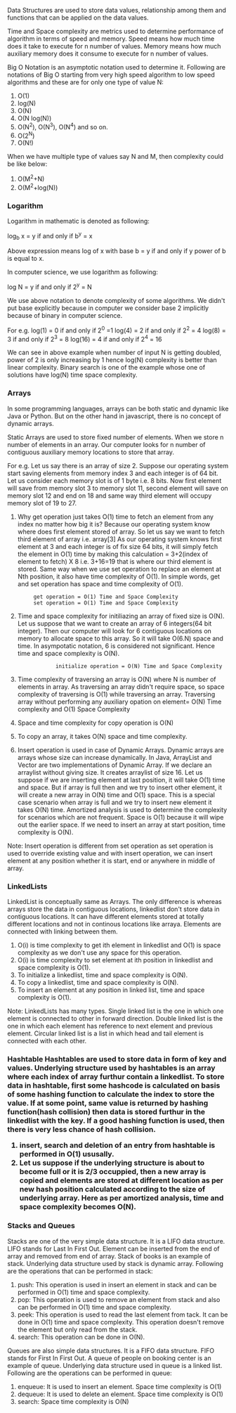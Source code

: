 Data Structures are used to store data values, relationship among them and functions that can be applied on the data values.

Time and Space complexity are metrics used to determine performance of algorithm in terms of speed and memory. Speed means how much time does it take to execute for n number of values. Memory means how much auxiliary memory does it consume to execute for n number of values.

Big O Notation is an asymptotic notation used to determine it. Following are notations of Big O starting from very high speed algorithm to low speed algorithms and these are for only one type of value N:
1. O(1)
2. log(N)
3. O(N)
4. O(N log(N))
5. O(N<sup>2</sup>), O(N<sup>3</sup>), O(N<sup>4</sup>) and so on.
6. O(2<sup>N</sup>)
7. O(N!)

When we have multiple type of values say N and M, then complexity could be like below:
1. O(M<sup>2</sup>+N)
2. O(M<sup>2</sup>+log(N))

<h3>Logarithm</h3>
Logarithm in mathematic is denoted as following:

log<sub>b</sub> x = y    if and only if b<sup>y</sup> = x

Above expression means log of x with base b = y if and only if y power of b is equal to x.

In computer science, we use logarithm as following:

log N = y if and only if 2<sup>y</sup> = N

We use above notation to denote complexity of some algorithms. We didn't put base explicitly because in computer we consider base 2 implicitly because of binary in computer science.

For e.g. log(1) = 0 if and only if 2<sup>0</sup> =1
			log(4) = 2 if and only if 2<sup>2</sup> = 4
			log(8) = 3 if and only if 2<sup>3</sup> = 8
			log(16) = 4 if and only if 2<sup>4</sup> = 16

We can see in above example when number of input N is getting doubled, power of 2 is only increasing by 1 hence log(N) complexity is better than linear complexity. Binary search is one of the example whose one of solutions have log(N) time space complexity.

<h3>Arrays</h3> 
In some programming languages, arrays can be both static and dynamic like Java or Python. But on the other hand in javascript, there is no concept of dynamic arrays. 

Static Arrays are used to store fixed number of elements. When we store n number of elements in an array. Our computer looks for n number of contiguous auxiliary memory locations to store that array. 

For e.g. Let us say there is an array of size 2. Suppose our operating system start saving elements from memory index 3 and each integer is of 64 bit. Let us consider each memory slot is of 1 byte i.e. 8 bits. Now first element will save from memory slot 3 to memory slot 11, second element will save on memory slot 12 and end on 18 and same way third element will occupy memory slot of 19 to 27. 

1. Why get operation just takes O(1) time to fetch an element from any index no matter how big it is?
	Because our operating system know where does first element stored of array. So let us say we want to fetch third element of array i.e. array[3] As our operating system knows first element at 3 and each integer is of fix size 64 bits, it will simply fetch the element in O(1) time by making this calculation = 3+2(index of element to fetch) X 8 i.e. 3+16=19 that is where our third element is stored. Same way when we use set operation to replace an element at Nth position, it also have time complexity of O(1). In simple words, get and set operation has space and time complexity of O(1).

			get operation = O(1) Time and Space Complexity
			set operation = O(1) Time and Space Complexity

2.  Time and space complexity for initiliazing an array of fixed size is O(N). Let us suppose that we want to create an array of 6 integers(64 bit integer). Then our computer will look for 6 contiguous locations on memory to allocate space to this array. So it will take O(6.N) space and time. In asympotatic notation, 6 is considered not significant. Hence time and space complexity is O(N).

					initialize operation = O(N) Time and Space Complexity

3. Time complexity of traversing an array is O(N) where N is number of elements in array. As traversing an array didn't require space, so space complexity of traversing is O(1) while traversing an array.
					Traversing array without performing any auxiliary opation on element= O(N) Time complexity and O(1) Space Complexity

4. Space and time complexity for copy operation is O(N)
5. To copy an array, it takes O(N) space and time complexity.
6. Insert operation is used in case of Dynamic Arrays. Dynamic arrays are arrays whose size can increase dynamically. In Java, ArrayList and Vector are two implementations of Dynamic Array. If we declare an arraylist without giving size. It creates arraylist of size 16. Let us suppose if we are inserting element at last position, it will take O(1) time and space. But if array is full then and we try to insert other element, it will create a new array in O(N) time and O(1) space. This is a special case scenario when array is full and we try to insert new element it takes O(N) time. Amortized analysis is used to determine the complexity for scenarios which are not frequent. Space is O(1) because it will wipe out the earlier space. If we need to insert an array at start position, time complexity is O(N). 

Note: Insert operation is different from set operation as set operation is used to override existing value and with insert operation, we can insert element at any position whether it is start, end or anywhere in middle of array.


<h3>LinkedLists</h3> 
LinkedList is conceptually same as Arrays. The only difference is whereas arrays store the data in contiguous locations, linkedlist don't store data in contiguous locations. It can have different elements stored at totally different locations and not in continous locations like arraya. Elements are connected with linking between them.

1. O(i) is time complexity to get ith element in linkedlist and O(1) is space complexity as we don't use any space for this operation.
2. O(i) is time complexity to set element at ith position in linkedlist and space complexity is O(1).
3. To initialize a linkedlist, time and space complexity is O(N).
4. To copy a linkedlist, time and space complexity is O(N).
5. To insert an element at any position in linked list, time and space complexity is O(1).

Note: LinkedLists has many types. Single linked list is the one in which one element is connected to other in forward direction. Double linked list is the one in which each element has reference to next element and previous element. Circular linked list is a list in which head and tail element is connected with each other.

<h3>Hashtable</he> 
Hashtables are used to store data in form of key and values. Underlying structure used by hashtables is an array where each index of array furthur contain a linkedlist. To store data in hashtable, first some hashcode is calculated on basis of some hashing function to calculate the index to store the value. If at some point, same value is returned by hashing function(hash collision) then data is stored furthur in the linkedlist with the key. If a good hashing function is used, then there is very less chance of hash collision.

1. insert, search and deletion of an entry from hashtable is performed in O(1) ususally.
2. Let us suppose if the underlying structure is about to become full or it is 2/3 occuppied, then a new array is copied and elements are stored at different location as per new hash position calculated according to the size of underlying array. Here as per amortized analysis, time and space complexity becomes O(N).


<h3>Stacks and Queues</h3>
Stacks are one of the very simple data structure. It is a LIFO data structure. LIFO stands for Last In First Out. Element can be inserted from the end of array and removed from end of array. Stack of books is an example of stack. Underlying data structure used by stack is dynamic array. Following are the operations that can be performed in stack:

1. push: This operation is used in insert an element in stack and can be performed in O(1) time and space complexity.
2. pop: This operation is used to remove an element from stack and also can be performed in O(1) time and space complexity.
3. peek: This operation is used to read the last element from tack. It can be done in O(1) time and space complexity. This operation doesn't remove the element but only read from the stack.
4. search: This operation can be done in O(N).

Queues are also simple data structures. It is a FIFO data structure. FIFO stands for First In First Out. A queue of people on booking center is an example of queue. Underlying data structure used in queue is a linked list. Following are the operations can be performed in queue:

1. enqueue: It is used to insert an element. Space time complexity is O(1)
2. dequeue: It is used to delete an element. Space time complexity is O(1)
3. search: Space time complexity is O(N)

